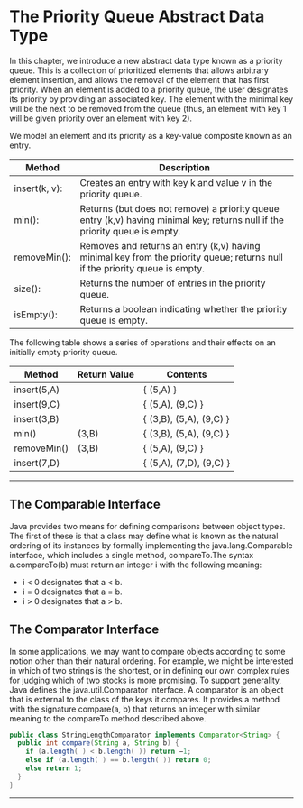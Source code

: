 
# The Priority Queue Abstract Data Type

In this chapter, we introduce a new abstract data type known as a priority queue. This is a collection of prioritized elements that allows arbitrary element insertion, and allows the removal of the element that has first priority. When an element is added to a priority queue, the user designates its priority by providing an associated key. The element with the minimal key will be the next to be removed from the queue (thus, an element with key 1 will be given priority over an element with key 2).  

We model an element and its priority as a key-value composite known as an entry.  

| Method        | Description                                                                                                                  |
|---------------|------------------------------------------------------------------------------------------------------------------------------|
| insert(k, v): | Creates an entry with key k and value v in the priority queue.                                                               |
| min():        | Returns (but does not remove) a priority queue entry (k,v) having minimal key; returns null if the priority queue is empty.  |
| removeMin():  | Removes and returns an entry (k,v) having minimal key from the priority queue; returns null if the priority queue is empty.  |
| size():       | Returns the number of entries in the priority queue.                                                                         |
| isEmpty():    | Returns a boolean indicating whether the priority queue is empty.                                                            |

The following table shows a series of operations and their effects on an initially empty priority queue.


| Method      | Return Value | Contents                |
|-------------|--------------|-------------------------|
| insert(5,A) |              | { (5,A) }               |
| insert(9,C) |              | { (5,A), (9,C) }        |
| insert(3,B) |              | { (3,B), (5,A), (9,C) } |
| min()       | (3,B)        | { (3,B), (5,A), (9,C) } |
| removeMin() | (3,B)        | { (5,A), (9,C) }        |
| insert(7,D) |              | { (5,A), (7,D), (9,C) } |


***
## The Comparable Interface
Java provides two means for defining comparisons between object types. The first of these is that a class may define what is known as the natural ordering of its instances by formally implementing the java.lang.Comparable interface, which includes a single method, compareTo.The syntax a.compareTo(b) must return an integer i with the following meaning:  
* i < 0 designates that a < b.
* i = 0 designates that a = b.
* i > 0 designates that a > b.

## The Comparator Interface
In some applications, we may want to compare objects according to some notion other than their natural ordering. For example, we might be interested in which of two strings is the shortest, or in defining our own complex rules for judging which of two stocks is more promising. To support generality, Java defines the java.util.Comparator interface. A comparator is an object that is external to the class of the keys it compares. It provides a method with the signature compare(a, b) that returns an integer with similar meaning to the compareTo method described above.
```JAVA
public class StringLengthComparator implements Comparator<String> {
  public int compare(String a, String b) {
    if (a.length( ) < b.length( )) return −1;
    else if (a.length( ) == b.length( )) return 0;
    else return 1;
  }
}
```
***


































